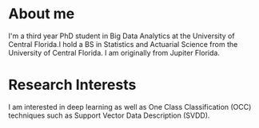 About me
======
I'm a third year PhD student in Big Data Analytics at the University of Central Florida.I hold a BS in Statistics and Actuarial Science from the University of Central Florida. I am originally from Jupiter Florida. 

Research Interests
======
I am interested in deep learning as well as One Class Classification (OCC) techniques such as Support Vector Data Description (SVDD).
